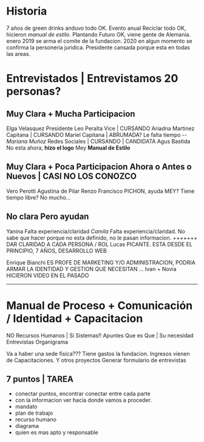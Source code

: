 # Historia 
7 años de green drinks anduvo todo OK.
Evento anual Reciclar todo OK, hicieron *manual de estilo*.
Plantando Futuro OK, viene gente de Alemania.
enero 2019 se arma el comite de la fundacion.
2020 en algun momento se confirma la personeria juridica.
Presidente cansada porque esta en todas las areas.

# Entrevistados | Entrevistamos 20 personas?

## Muy Clara + Mucha Participacion
Elga Velasquez		Presidente
Leo Peralta			Vice | CURSANDO
Ariadna Martinez	Capitana | CURSANDO
Mariel 				Capitana | ABRUMADA? Le falta tiempo --
*Mariana Muñoz*		Redes Sociales | CURSANDO | CANDIDATA
Agus Bastida		No esta ahora, **hizo el logo**
Mey					**Manual de Estilo**

## Muy Clara + Poca Participacion Ahora o Antes o Nuevos | CASI NO LOS CONOZCO
Vero Perotti
Agustina de Pilar
Renzo
Francisco PICHON, ayuda MEY? Tiene tiempo libre? No mucho...

## No clara Pero ayudan
Yanina		Falta experiencia/claridad
*Camila*	Falta experiencia/claridad. No sabe que hacer porque no esta definido, no le pasan informacion. +++++++ DAR CLARIDAD A CADA PERSONA / ROL
Lucas		PICANTE. ESTA DESDE EL PRINCIPIO, 7 AÑOS, DESARROLLO WEB

Enrique Bianchi	ES PROFE DE MARKETING Y/O ADMINISTRACION, PODRIA ARMAR LA IDENTIDAD Y GESTION QUE NECESITAN ...
Ivan + Novia	HICIERON VIDEO EN EL PASADO

******

# Manual de Proceso + Comunicación / Identidad + Capacitacion
NO Recursos Humanos | Si Sistemas!! 
Apuntes Que es Que | Su necesidad
Entrevistas
Organigrama

Va a haber una sede fisica??? 
Tiene gastos la fundacion. 
Ingresos vienen de Capacitaciones. Y otros proyectos
Generar formulario de entrevistas

## 7 puntos | TAREA

* conectar puntos, encontrar conectar entre cada parte
* con la informacion ver hacia donde vamos a proceder. 
* mandato
* plan de trabajo
* recurso humano
* diagrama
* quien es mas apto y responsable


